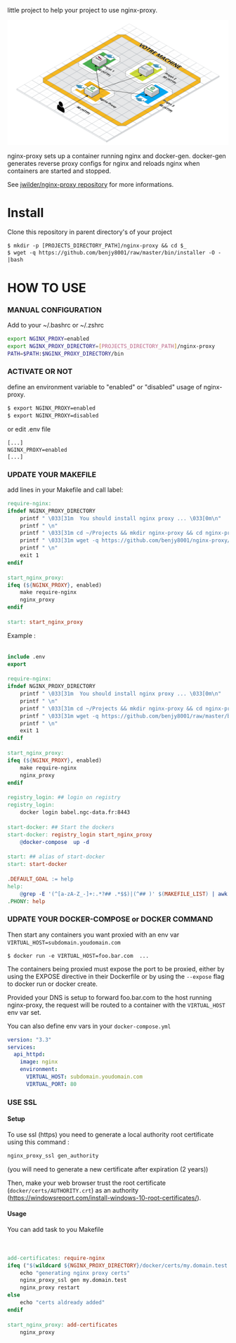 

little project to help your project to use nginx-proxy.

![](docs/schema.png)

nginx-proxy sets up a container running nginx and docker-gen. docker-gen generates reverse proxy configs for nginx and reloads nginx when containers are started and stopped.

See [jwilder/nginx-proxy repository](https://github.com/jwilder/nginx-proxy) for more informations.

# Install
Clone this repository in parent directory's of your project 
```shell script
$ mkdir -p [PROJECTS_DIRECTORY_PATH]/nginx-proxy && cd $_
$ wget -q https://github.com/benjy8001/raw/master/bin/installer -O -|bash
```

# HOW TO USE
### MANUAL CONFIGURATION

Add to your ~/.bashrc or ~/.zshrc 
```bash
export NGINX_PROXY=enabled
export NGINX_PROXY_DIRECTORY=[PROJECTS_DIRECTORY_PATH]/nginx-proxy
PATH=$PATH:$NGINX_PROXY_DIRECTORY/bin
```

### ACTIVATE OR NOT
define an environment variable to "enabled" or "disabled" usage of nginx-proxy.

```bash
$ export NGINX_PROXY=enabled
$ export NGINX_PROXY=disabled
```

or edit .env file

```dotenv
[...]
NGINX_PROXY=enabled
[...]
```

### UPDATE YOUR MAKEFILE

add lines in your Makefile and call label:


```makefile
require-nginx:
ifndef NGINX_PROXY_DIRECTORY
	printf " \033[31m  You should install nginx proxy ... \033[0m\n"
	printf " \n"
	printf " \033[31m cd ~/Projects && mkdir nginx-proxy && cd nginx-proxy \033[0m\n"
	printf " \033[31m wget -q https://github.com/benjy8001/nginx-proxy/raw/master/bin/installer -O -|bash \033[0m\n"
	printf " \n"
	exit 1
endif

start_nginx_proxy: 
ifeq (${NGINX_PROXY}, enabled)
	make require-nginx 
	nginx_proxy
endif

start: start_nginx_proxy
```


Example :

```makefile

include .env
export

require-nginx:
ifndef NGINX_PROXY_DIRECTORY
	printf " \033[31m  You should install nginx proxy ... \033[0m\n"
	printf " \n"
	printf " \033[31m cd ~/Projects && mkdir nginx-proxy && cd nginx-proxy \033[0m\n"
	printf " \033[31m wget -q https://github.com/benjy8001/raw/master/bin/installer -O -|bash \033[0m\n"
	printf " \n"
	exit 1
endif

start_nginx_proxy:
ifeq (${NGINX_PROXY}, enabled)
	make require-nginx 
	nginx_proxy
endif

registry_login: ## login on registry
registry_login:
	docker login babel.ngc-data.fr:8443

start-docker: ## Start the dockers
start-docker: registry_login start_nginx_proxy
	@docker-compose  up -d

start: ## alias of start-docker
start: start-docker

.DEFAULT_GOAL := help
help:
	@grep -E '(^[a-zA-Z_-]+:.*?## .*$$)|(^## )' $(MAKEFILE_LIST) | awk 'BEGIN {FS = ":?## "}; {printf "\033[32m%-30s\033[0m %s\n", $$1, $$2}' | sed -e 's/\[32m##/[33m/' | sed 's/Makefile.\(\s\)*//'
.PHONY: help

```

### UDPATE YOUR DOCKER-COMPOSE or DOCKER COMMAND

Then start any containers you want proxied with an env var `VIRTUAL_HOST=subdomain.youdomain.com`
```shell script
$ docker run -e VIRTUAL_HOST=foo.bar.com  ...
```
The containers being proxied must expose the port to be proxied, either by using the EXPOSE directive in their Dockerfile or by using the `--expose` flag to docker run or docker create.

Provided your DNS is setup to forward foo.bar.com to the host running nginx-proxy, the request will be routed to a container with the `VIRTUAL_HOST` env var set.

You can also define env vars in your `docker-compose.yml`

```yaml
version: "3.3"
services:
  api_httpd:
    image: nginx
    environment:
      VIRTUAL_HOST: subdomain.youdomain.com
      VIRTUAL_PORT: 80
```

### USE SSL 

#### Setup
To use ssl (https) you need to generate a local authority root certificate using this command :
```bash
nginx_proxy_ssl gen_authority
```
(you will need to generate a new certificate after expiration (2 years))

Then, make your web browser trust the root certificate (`docker/certs/AUTHORITY.crt`) as an authority (https://windowsreport.com/install-windows-10-root-certificates/).

#### Usage

You can add task to you Makefile

```Makefile


add-certificates: require-nginx
ifeq ("$(wildcard ${NGINX_PROXY_DIRECTORY}/docker/certs/my.domain.test.crt)","")
	echo "generating nginx proxy certs"
	nginx_proxy_ssl gen my.domain.test
	nginx_proxy restart
else
	echo "certs aldready added"
endif

start_nginx_proxy: add-certificates
	nginx_proxy
```